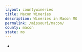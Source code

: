```yaml
---
layout: countywineries
title: Macon Wineries
description: Wineries in Macon MO
permalink: /missouri/macon/
county: macon
state: mo
---
```

-
